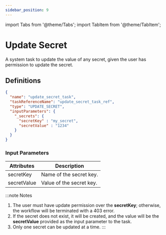 ```yaml
---
sidebar_position: 9
---
```


import Tabs from '@theme/Tabs';
import TabItem from '@theme/TabItem';

# Update Secret

A system task to update the value of any secret, given the user has permission to update the secret.

## Definitions

```json
{
  "name": "update_secret_task",
  "taskReferenceName": "update_secret_task_ref",
  "type": "UPDATE_SECRET",
  "inputParameters": {
    "_secrets": {
      "secretKey" : "my_secret",
      "secretValue" : "1234"
    }
  }
}
```

### Input Parameters

| Attributes  | Description             |
|-------------|-------------------------|
| secretKey   | Name of the secret key.  |
| secretValue | Value of the secret key. |

:::note Notes
1. The user must have update permission over the **secretKey**; otherwise, the workflow will be terminated with a 403 error.
2. If the secret does not exist, it will be created, and the value will be the **secretValue** provided as the input parameter to the task.
3. Only one secret can be updated at a time.
:::


